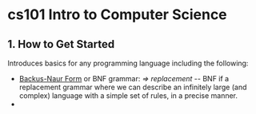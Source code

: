 # cs101 Intro to Computer Science

## 1. How to Get Started
Introduces basics for any programming language including the following:
* [Backus-Naur Form](https://en.wikipedia.org/wiki/Backus%E2%80%93Naur_Form) or BNF grammar: *<non-terminal> => replacement* -- BNF if a replacement grammar where we can describe an infinitely large (and complex) language with a simple set of rules, in a precise manner.
* 

